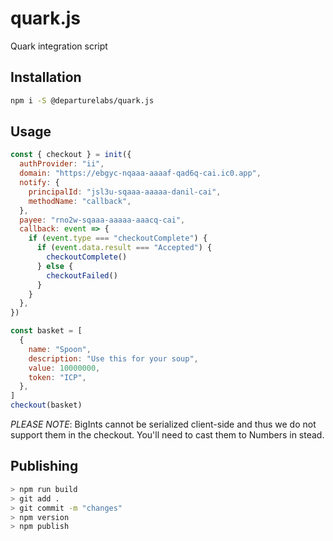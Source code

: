 # quark.js

Quark integration script

## Installation

```sh
npm i -S @departurelabs/quark.js
```

## Usage

```js
const { checkout } = init({
  authProvider: "ii",
  domain: "https://ebgyc-nqaaa-aaaaf-qad6q-cai.ic0.app",
  notify: {
    principalId: "jsl3u-sqaaa-aaaaa-danil-cai",
    methodName: "callback",
  },
  payee: "rno2w-sqaaa-aaaaa-aaacq-cai",
  callback: event => {
    if (event.type === "checkoutComplete") {
      if (event.data.result === "Accepted") {
        checkoutComplete()
      } else {
        checkoutFailed()
      }
    }
  },
})

const basket = [
  {
    name: "Spoon",
    description: "Use this for your soup",
    value: 10000000,
    token: "ICP",
  },
]
checkout(basket)
```

_PLEASE NOTE_: BigInts cannot be serialized client-side and thus we do not
support them in the checkout. You'll need to cast them to Numbers in stead.

## Publishing

```sh
> npm run build
> git add .
> git commit -m "changes"
> npm version
> npm publish
```
